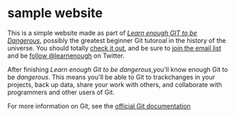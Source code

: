 # sample website

This is a simple website made as part of [*Learn enough GIT to be Dangerous*](https://www.learnenough.com/git-tutorial), possibly the greatest beginner Git tutoroal in the history of the universe. You should totally [check it out](https://www.learnenough.com/git-tutorial), and be sure to [join the email list](https://www.learnenough.com/#email_list) and be [follow @learnenough](http://twitter.com/learnenough) on Twitter.

After finishing *Learn enough Git to be dangerous*,you'll know enough Git to be *dangerous*. This means you'll be able to Git to trackchanges in your projects, back up data, share your work with others, and collaborate with programmers and other users of Git.

For more information on Git, see the [official Git documentation](https://git-scm.com)